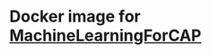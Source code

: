 # Docker image for [MachineLearningForCAP](https://github.com/homalg-project/MachineLearningForCAP)
